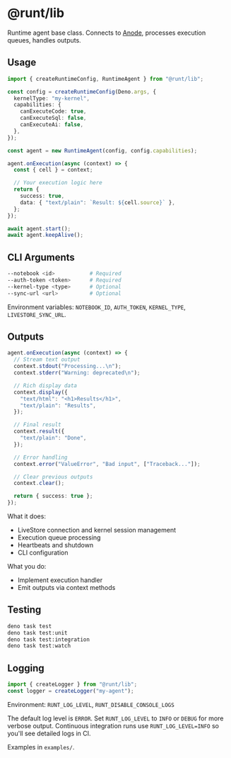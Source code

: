 # @runt/lib

Runtime agent base class. Connects to [Anode](https://github.com/rgbkrk/anode),
processes execution queues, handles outputs.

## Usage

```typescript
import { createRuntimeConfig, RuntimeAgent } from "@runt/lib";

const config = createRuntimeConfig(Deno.args, {
  kernelType: "my-kernel",
  capabilities: {
    canExecuteCode: true,
    canExecuteSql: false,
    canExecuteAi: false,
  },
});

const agent = new RuntimeAgent(config, config.capabilities);

agent.onExecution(async (context) => {
  const { cell } = context;

  // Your execution logic here
  return {
    success: true,
    data: { "text/plain": `Result: ${cell.source}` },
  };
});

await agent.start();
await agent.keepAlive();
```

## CLI Arguments

```bash
--notebook <id>           # Required
--auth-token <token>      # Required
--kernel-type <type>      # Optional
--sync-url <url>          # Optional
```

Environment variables: `NOTEBOOK_ID`, `AUTH_TOKEN`, `KERNEL_TYPE`,
`LIVESTORE_SYNC_URL`.

## Outputs

```typescript
agent.onExecution(async (context) => {
  // Stream text output
  context.stdout("Processing...\n");
  context.stderr("Warning: deprecated\n");

  // Rich display data
  context.display({
    "text/html": "<h1>Results</h1>",
    "text/plain": "Results",
  });

  // Final result
  context.result({
    "text/plain": "Done",
  });

  // Error handling
  context.error("ValueError", "Bad input", ["Traceback..."]);

  // Clear previous outputs
  context.clear();

  return { success: true };
});
```

What it does:

- LiveStore connection and kernel session management
- Execution queue processing
- Heartbeats and shutdown
- CLI configuration

What you do:

- Implement execution handler
- Emit outputs via context methods

## Testing

```bash
deno task test
deno task test:unit
deno task test:integration
deno task test:watch
```

## Logging

```typescript
import { createLogger } from "@runt/lib";
const logger = createLogger("my-agent");
```

Environment: `RUNT_LOG_LEVEL`, `RUNT_DISABLE_CONSOLE_LOGS`

The default log level is `ERROR`. Set `RUNT_LOG_LEVEL` to `INFO` or `DEBUG` for
more verbose output. Continuous integration runs use `RUNT_LOG_LEVEL=INFO` so
you'll see detailed logs in CI.

Examples in `examples/`.
